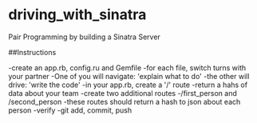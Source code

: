# driving_with_sinatra
Pair Programming by building a Sinatra Server

##Instructions

-create an app.rb, config.ru and Gemfile
-for each file, switch turns with your partner
-One of you will navigate: 'explain what to do'
-the other will drive: 'write the code'
-in your app.rb, create a '/' route
-return a hahs of data about your team
-create two additional routes
-/first_person and /second_person
-these routes should return a hash to json about each person
-verify
-git add, commit, push
